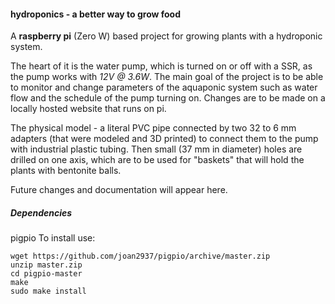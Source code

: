 #### hydroponics - a better way to grow food

A **raspberry pi** (Zero W) based project for growing plants with a hydroponic system.

The heart of it is the water pump, which is turned on or off with a SSR, as the pump works with *12V @ 3.6W*.   The main goal of the project is to be able to monitor and change parameters of the aquaponic system such as water flow and the schedule of the pump turning on. Changes are to be made on a locally hosted website that runs on pi.

The physical model - a literal PVC pipe connected by two 32 to 6 mm adapters (that were modeled and 3D printed) to connect them to the pump with industrial plastic tubing. Then small (37 mm in diameter) holes are drilled on one axis, which are to be used for "baskets" that will hold the plants with bentonite balls.

Future changes and documentation will appear here.

##### Dependencies
pigpio
To install use:
```
wget https://github.com/joan2937/pigpio/archive/master.zip
unzip master.zip
cd pigpio-master
make
sudo make install
```
